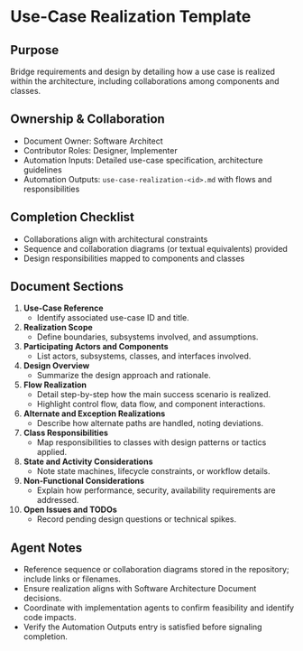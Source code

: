 # Use-Case Realization Template

## Purpose
Bridge requirements and design by detailing how a use case is realized within the architecture, including collaborations among components and classes.

## Ownership & Collaboration
- Document Owner: Software Architect
- Contributor Roles: Designer, Implementer
- Automation Inputs: Detailed use-case specification, architecture guidelines
- Automation Outputs: `use-case-realization-<id>.md` with flows and responsibilities

## Completion Checklist
- Collaborations align with architectural constraints
- Sequence and collaboration diagrams (or textual equivalents) provided
- Design responsibilities mapped to components and classes

## Document Sections
1. **Use-Case Reference**
   - Identify associated use-case ID and title.
2. **Realization Scope**
   - Define boundaries, subsystems involved, and assumptions.
3. **Participating Actors and Components**
   - List actors, subsystems, classes, and interfaces involved.
4. **Design Overview**
   - Summarize the design approach and rationale.
5. **Flow Realization**
   - Detail step-by-step how the main success scenario is realized.
   - Highlight control flow, data flow, and component interactions.
6. **Alternate and Exception Realizations**
   - Describe how alternate paths are handled, noting deviations.
7. **Class Responsibilities**
   - Map responsibilities to classes with design patterns or tactics applied.
8. **State and Activity Considerations**
   - Note state machines, lifecycle constraints, or workflow details.
9. **Non-Functional Considerations**
   - Explain how performance, security, availability requirements are addressed.
10. **Open Issues and TODOs**
    - Record pending design questions or technical spikes.

## Agent Notes
- Reference sequence or collaboration diagrams stored in the repository; include links or filenames.
- Ensure realization aligns with Software Architecture Document decisions.
- Coordinate with implementation agents to confirm feasibility and identify code impacts.
- Verify the Automation Outputs entry is satisfied before signaling completion.
